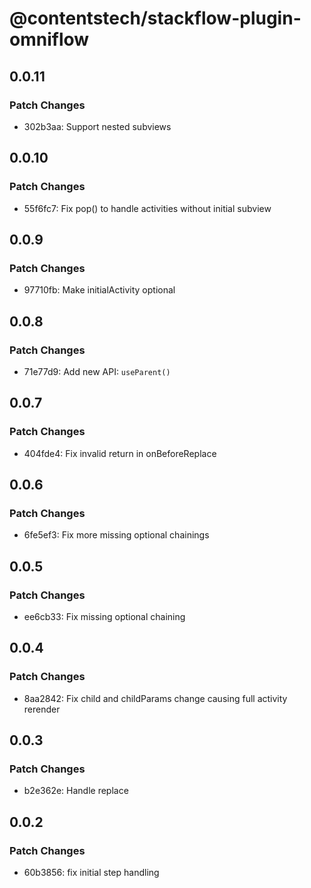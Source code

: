 # @contentstech/stackflow-plugin-omniflow

## 0.0.11

### Patch Changes

- 302b3aa: Support nested subviews

## 0.0.10

### Patch Changes

- 55f6fc7: Fix pop() to handle activities without initial subview

## 0.0.9

### Patch Changes

- 97710fb: Make initialActivity optional

## 0.0.8

### Patch Changes

- 71e77d9: Add new API: `useParent()`

## 0.0.7

### Patch Changes

- 404fde4: Fix invalid return in onBeforeReplace

## 0.0.6

### Patch Changes

- 6fe5ef3: Fix more missing optional chainings

## 0.0.5

### Patch Changes

- ee6cb33: Fix missing optional chaining

## 0.0.4

### Patch Changes

- 8aa2842: Fix child and childParams change causing full activity rerender

## 0.0.3

### Patch Changes

- b2e362e: Handle replace

## 0.0.2

### Patch Changes

- 60b3856: fix initial step handling
